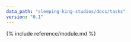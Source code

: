 ```yaml
---
data_path: "sleeping-king-studios/docs/tasks"
version: "0.1"
---
```


{% include reference/module.md %}
